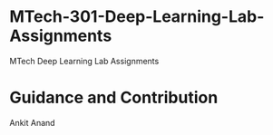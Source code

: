 # MTech-301-Deep-Learning-Lab-Assignments
MTech Deep Learning Lab Assignments

# Guidance and Contribution
Ankit Anand
